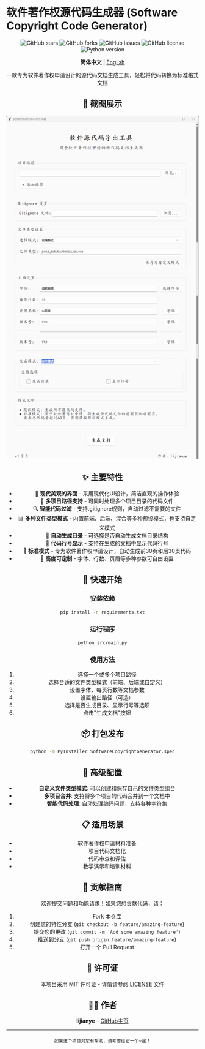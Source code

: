 # 软件著作权源代码生成器 (Software Copyright Code Generator)

<div align="center">

![GitHub stars](https://img.shields.io/github/stars/lijianye521/SoftWareCopyRight?style=social)
![GitHub forks](https://img.shields.io/github/forks/lijianye521/SoftWareCopyRight?style=social)
![GitHub issues](https://img.shields.io/github/issues/lijianye521/SoftWareCopyRight?color=green)
![GitHub license](https://img.shields.io/github/license/lijianye521/SoftWareCopyRight)
![Python version](https://img.shields.io/badge/python-3.6+-blue.svg)

**简体中文** | [English](./README_EN.md)

一款专为软件著作权申请设计的源代码文档生成工具，轻松将代码转换为标准格式文档

## 📸 截图展示

![image-20250612130814003](./assets/image-20250612130814003.png)

## ✨ 主要特性

- 🎨 **现代美观的界面** - 采用现代化UI设计，简洁直观的操作体验
- 📁 **多项目路径支持** - 可同时处理多个项目目录的代码文件
- 🔍 **智能代码过滤** - 支持.gitignore规则，自动过滤不需要的文件
- 📊 **多种文件类型模式** - 内置前端、后端、混合等多种预设模式，也支持自定义模式
- 📑 **自动生成目录** - 可选择是否自动生成文档目录结构
- 🔢 **代码行号显示** - 支持在生成的文档中显示代码行号
- 📝 **标准模式** - 专为软件著作权申请设计，自动生成前30页和后30页代码
- 🔧 **高度可定制** - 字体、行数、页眉等多种参数可自由设置

## 🚀 快速开始

### 安装依赖

```bash
pip install -r requirements.txt
```

### 运行程序

```bash
python src/main.py
```

### 使用方法

1. 选择一个或多个项目路径
2. 选择合适的文件类型模式（前端、后端或自定义）
3. 设置字体、每页行数等文档参数
4. 设置输出路径（可选）
5. 选择是否生成目录、显示行号等选项
6. 点击"生成文档"按钮

## 📦 打包发布

```bash
python -m PyInstaller SoftwareCopyrightGenerator.spec
```

## 🔧 高级配置

- **自定义文件类型模式**: 可以创建和保存自己的文件类型组合
- **多项目合并**: 支持将多个项目的代码合并到一个文档中
- **智能代码处理**: 自动处理编码问题，支持各种字符集

## 📋 适用场景

- 软件著作权申请材料准备
- 项目代码文档化
- 代码审查和评估
- 教学演示和培训材料

## 🤝 贡献指南

欢迎提交问题和功能请求！如果您想贡献代码，请：

1. Fork 本仓库
2. 创建您的特性分支 (`git checkout -b feature/amazing-feature`)
3. 提交您的更改 (`git commit -m 'Add some amazing feature'`)
4. 推送到分支 (`git push origin feature/amazing-feature`)
5. 打开一个 Pull Request

## 📄 许可证

本项目采用 MIT 许可证 - 详情请参阅 [LICENSE](LICENSE) 文件

## 👨‍💻 作者

**lijianye** - [GitHub主页](https://github.com/lijianye521)

---

<div align="center">
  <sub>如果这个项目对您有帮助，请考虑给它一个⭐️星！</sub>
</div>


